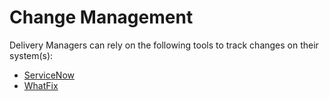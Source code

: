 # Change Management

Delivery Managers can rely on the following tools to track changes on their system(s):

* [ServiceNow](https://www.servicenow.com/products/change-management.html)
* [WhatFix](https://whatfix.com/solutions/change-management/)
